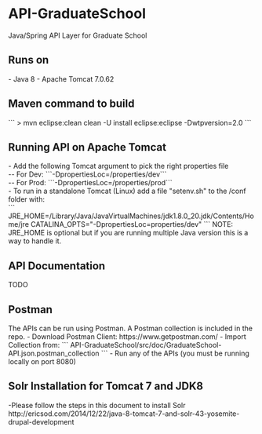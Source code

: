 # API-GraduateSchool
Java/Spring API Layer for Graduate School

<h2>Runs on</h2>
- Java 8
- Apache Tomcat 7.0.62

<h2>Maven command to build</h2>
```
> mvn eclipse:clean clean -U install eclipse:eclipse -Dwtpversion=2.0
```

<h2>Running API on Apache Tomcat</h2>
- Add the following Tomcat argument to pick the right properties file<br/>
-- For Dev:  ```-DpropertiesLoc=/properties/dev```<br/>
-- For Prod: ```-DpropertiesLoc=/properties/prod```<br/>
- To run in a standalone Tomcat (Linux) add a file "setenv.sh" to the /conf folder with:</br>
```
JRE_HOME=/Library/Java/JavaVirtualMachines/jdk1.8.0_20.jdk/Contents/Home/jre
CATALINA_OPTS="-DpropertiesLoc=properties/dev"
```
NOTE: JRE_HOME is optional but if you are running multiple Java version this is a way to handle it.

<h2>API Documentation</h2>
TODO

<h2>Postman</h2>
The APIs can be run using Postman.  A Postman collection is included in the repo.
- Download Postman Client: https://www.getpostman.com/
- Import Collection from:
```
API-GraduateSchool/src/doc/GraduateSchool-API.json.postman_collection
```
- Run any of the APIs (you must be running locally on port 8080)


<h2>Solr Installation for Tomcat 7 and JDK8</h2>
-Please follow the steps in this document to install Solr
http://ericsod.com/2014/12/22/java-8-tomcat-7-and-solr-43-yosemite-drupal-development
